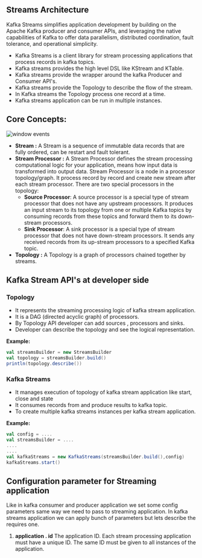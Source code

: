## Streams Architecture

Kafka Streams simplifies application development by building on the Apache Kafka producer and consumer APIs, and leveraging the native capabilities of Kafka to offer data parallelism, distributed coordination, fault tolerance, and operational simplicity.

 - Kafka Streams is a client library for stream processing applications that process records in kafka topics.
 - Kafka streams provides the high level DSL like KStream and KTable.
 - Kafka streams provide the wrapper around the kafka Producer and Consumer API's.
 - Kafka streams provide the Topology to describe the flow of the stream.
 - In Kafka streams the Topology process one record at a time.
 - Kafka streams application can be run in multiple instances. 

## Core Concepts:

 
![window events](https://github.com/gurditsingh/blog/blob/gh-pages/_screenshots/kafka-topology.png?raw=true) 
 - **Stream :** A Stream is a sequence of immutable data records that are fully ordered, can be restart and fault tolerant.
 - **Stream Processor :** A Stream Processor defines the stream processing computational logic for your application, means how input data is transformed into output data. Stream Processor is a node in a processor topology/graph. It process record by record and create new stream after each stream processor. There are two special processors in the topology:
	-   **Source Processor**: A source processor is a special type of  stream processor that does not have any upstream processors. It produces an input stream to its topology from one or multiple Kafka topics by consuming records from these topics and forward them to its down-stream processors.
	-   **Sink Processor**: A sink processor is a special type of stream processor that does not have down-stream processors. It sends any received records from its up-stream processors to a specified Kafka topic.
- **Topology :** A Topology is a graph of processors chained together by streams.


## Kafka Stream API's at developer side

### Topology

 - It represents the streaming processing logic of kafka stream application.
 - It is a DAG (directed acyclic graph) of processors.
 - By Topology API developer can add sources , processors and sinks.
 - Developer can describe the topology and see the logical representation.
 
 
 **Example:**
```scala
val streamsBuilder = new StreamsBuilder
val topology = streamsBuilder.build()
println(topology.describe())
``` 

### Kafka Streams

 - It manages execution of topology of kafka stream application like start, close and state
 - It consumes records from and produce results to kafka topic.
 - To create multiple kafka streams instances per kafka stream application.
 
 **Example:**
 ```scala
val config = ....
val streamsBuilder = ....
....
....
val kafkaStreams = new KafkaStreams(streamsBuilder.build(),config)
kafkaStreams.start()
```

## Configuration parameter for Streaming application
Like in kafka consumer and producer application we set some config parameters same way we need to pass to streaming application. In kafka streams application we can apply bunch of parameters but lets describe the requires one.

 1. **application . id**  The application ID. Each stream processing application must have a unique ID. The same ID must be given to all instances of the application.

 

<!--stackedit_data:
eyJoaXN0b3J5IjpbMjAwNDY3MTg5MiwyMDgyNjAxNjE2LC0yMT
EzNzI5OTMyLC05MzE2MjE5NSw2Mzk1MzUwMDAsMTYzNjg4OTA1
MiwtNjc2MjEzOTY2LC0xMDg4MjE0NTU0LC0xMTEzNTYzODI2LC
0xOTQ0Njc3NDQwLDE2NzI4ODM3MzEsLTc0NTU4NDcxMywtNjQ3
Mjk5Njc4LDQwODIwMzQ4NiwtMTk0ODQ1Mzk2NSw2NjM1MzQ4Nj
gsMzYwNDgwNjgwLDEwMTgxMDAyMTMsMTU2Mjc3NTU2Nyw1NDUx
MTYzMjNdfQ==
-->